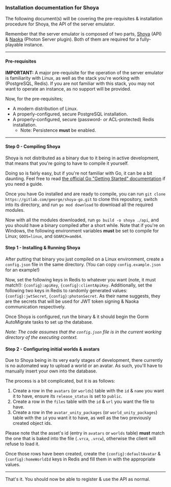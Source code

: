 ### Installation documentation for Shoya
The following document(s) will be covering the pre-requisites & installation procedure for Shoya, the API of the server emulator.

Remember that the server emulator is composed of two parts, [Shoya](https://gitlab.com/george/shoya-go) (API) & [Naoka](https://gitlab.com/george/naoka-ng) (Photon Server plugin). Both of them are required for a fully-playable instance.

---

#### Pre-requisites
**IMPORTANT:** A major pre-requisite for the operation of the server emulator is familiarity with Linux, as well as the stack you're working with (PostgreSQL, Redis). If you are not familiar with this stack, you may not want to operate an instance, as no support will be provided.

Now, for the pre-requisites;
 * A modern distribution of Linux.
 * A properly-configured, secure PostgreSQL installation.
 * A properly-configured, secure (password- *or* ACL-protected) Redis installation.
   * Note: Persistence **must** be enabled.

---

#### Step 0 - Compiling Shoya
Shoya is not distributed as a binary due to it being in active development, that means that you're going to have to compile it yourself.

Doing so is fairly easy, but if you're not familiar with Go, it can be a bit daunting. Feel free to read [the official Go "Getting Started" documentation](https://go.dev/doc/tutorial/getting-started) if you need a guide.

Once you have Go installed and are ready to compile, you can run `git clone https://gitlab.com/george/shoya-go.git` to clone this repository, switch into its directory, and run `go mod download` to download all the required modules.

Now with all the modules downloaded, run `go build -o shoya ./api`, and you should have a binary compiled after a short while. Note that if you're on Windows, the following environment variables **must** be set to compile for Linux; `GOOS=linux`, and `GOARCH=amd64`.

#### Step 1 - Installing & Running Shoya
After putting that binary you just compiled on a Linux environment, create a `config.json` file in the same directory. (You can copy `config.example.json` for an example!)

Now, set the following keys in Redis to whatever you want (note, it must match!): `{config}:apiKey`, `{config}:clientApiKey`. Additionally, set the following two keys in Redis to randomly generated values: `{config}:jwtSecret`, `{config}:photonSecret`. As their name suggests, they are the secrets that will be used for JWT token signing & Naoka communication respectively.

Once Shoya is configured, run the binary & it should begin the Gorm AutoMigrate tasks to set up the database.

*Note: The code assumes that the `config.json` file is in the current working directory of the executing context.*

#### Step 2 - Configuring initial worlds & avatars
Due to Shoya being in its very early stages of development, there currently is no automated way to upload a world or an avatar. As such, you'll have to manually insert your own into the database.

The process is a bit complicated, but it is as follows:
  1. Create a row in the `avatars` (or `worlds`) table with the `id` & `name` you want it to have, ensure its `release_status` is set to `public`.
  2. Create a row in the `files` table with the `id` & `url` you want the file to have.
  3. Create a row in the `avatar_unity_packages` (or `world_unity_packages`) table with the `id` you want it to have, as well as the two previously created object ids.

Please note that the asset's id (entry in `avatars` or `worlds` table) **must** match the one that is baked into the file (`.vrca`, `.vrcw`), otherwise the client will refuse to load it.

Once those rows have been created, create the `{config}:defaultAvatar` & `{config}:homeWorldId` keys in Redis and fill them in with the appropriate values.

---

That's it. You should now be able to register & use the API as normal.
